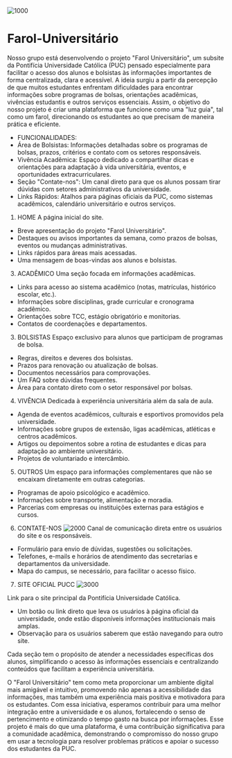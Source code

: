 ![1000](https://github.com/user-attachments/assets/465688c6-7949-4bae-9c85-6462958ab9a7)
# Farol-Universitário
Nosso grupo está desenvolvendo o projeto "Farol Universitário", um subsite da Pontifícia Universidade Católica (PUC) pensado especialmente para facilitar o acesso dos alunos e bolsistas às informações importantes de forma centralizada, clara e acessível.
A ideia surgiu a partir da percepção de que muitos estudantes enfrentam dificuldades para encontrar informações sobre programas de bolsas, orientações acadêmicas, vivências estudantis e outros serviços essenciais. Assim, o objetivo do nosso projeto é criar uma plataforma que funcione como uma "luz guia", tal como um farol, direcionando os estudantes ao que precisam de maneira prática e eficiente.

- FUNCIONALIDADES:
- Área de Bolsistas: Informações detalhadas sobre os programas de bolsas, prazos, critérios e contato com os setores responsáveis.
- Vivência Acadêmica: Espaço dedicado a compartilhar dicas e orientações para adaptação à vida universitária, eventos, e oportunidades extracurriculares.
- Seção "Contate-nos": Um canal direto para que os alunos possam tirar dúvidas com setores administrativos da universidade.
- Links Rápidos: Atalhos para páginas oficiais da PUC, como sistemas acadêmicos, calendário universitário e outros serviços.

1. HOME
A página inicial do site.

- Breve apresentação do projeto "Farol Universitário".
- Destaques ou avisos importantes da semana, como prazos de bolsas, eventos ou mudanças administrativas.
- Links rápidos para áreas mais acessadas.
- Uma mensagem de boas-vindas aos alunos e bolsistas.

3. ACADÊMICO
Uma seção focada em informações acadêmicas.

- Links para acesso ao sistema acadêmico (notas, matrículas, histórico escolar, etc.).
- Informações sobre disciplinas, grade curricular e cronograma acadêmico.
- Orientações sobre TCC, estágio obrigatório e monitorias.
- Contatos de coordenações e departamentos.

3. BOLSISTAS
Espaço exclusivo para alunos que participam de programas de bolsa.

- Regras, direitos e deveres dos bolsistas.
- Prazos para renovação ou atualização de bolsas.
- Documentos necessários para comprovações.
- Um FAQ sobre dúvidas frequentes.
- Área para contato direto com o setor responsável por bolsas.

4. VIVÊNCIA
Dedicada à experiência universitária além da sala de aula.

- Agenda de eventos acadêmicos, culturais e esportivos promovidos pela universidade.
- Informações sobre grupos de extensão, ligas acadêmicas, atléticas e centros acadêmicos.
- Artigos ou depoimentos sobre a rotina de estudantes e dicas para adaptação ao ambiente universitário.
- Projetos de voluntariado e intercâmbio.

5. OUTROS
Um espaço para informações complementares que não se encaixam diretamente em outras categorias.

- Programas de apoio psicológico e acadêmico.
- Informações sobre transporte, alimentação e moradia.
- Parcerias com empresas ou instituições externas para estágios e cursos.

6. CONTATE-NOS
![2000](https://github.com/user-attachments/assets/0c4aef40-f515-4ac2-a04a-1b5ce0d83d51)
Canal de comunicação direta entre os usuários do site e os responsáveis.

- Formulário para envio de dúvidas, sugestões ou solicitações.
- Telefones, e-mails e horários de atendimento das secretarias e departamentos da universidade.
- Mapa do campus, se necessário, para facilitar o acesso físico.

7. SITE OFICIAL PUCC
   ![3000](https://github.com/user-attachments/assets/8166fae5-2bf2-4e9d-a5bd-789688ed8ff2)

Link para o site principal da Pontifícia Universidade Católica.

- Um botão ou link direto que leva os usuários à página oficial da universidade, onde estão disponíveis informações institucionais mais amplas.
- Observação para os usuários saberem que estão navegando para outro site.
  
Cada seção tem o propósito de atender a necessidades específicas dos alunos, simplificando o acesso às informações essenciais e centralizando conteúdos que facilitam a experiência universitária. 
  
O "Farol Universitário" tem como meta proporcionar um ambiente digital mais amigável e intuitivo, promovendo não apenas a acessibilidade das informações, mas também uma experiência mais positiva e motivadora para os estudantes. Com essa iniciativa, esperamos contribuir para uma melhor integração entre a universidade e os alunos, fortalecendo o senso de pertencimento e otimizando o tempo gasto na busca por informações.
Esse projeto é mais do que uma plataforma, é uma contribuição significativa para a comunidade acadêmica, demonstrando o compromisso do nosso grupo em usar a tecnologia para resolver problemas práticos e apoiar o sucesso dos estudantes da PUC. 


        
